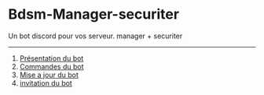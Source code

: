 # Bdsm-Manager-securiter
Un bot discord pour vos serveur. manager + securiter

<hr>

</hr>
<ol>
  <li><a href="">Présentation du bot</a></li>
  <li><a href="">Commandes du bot</a></li>
  <li><a href="">Mise a jour  du bot</a></li>
  <li><a href="">invitation du bot</a></li>
</ol>

